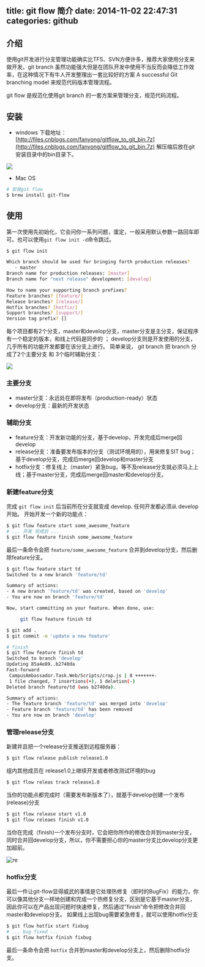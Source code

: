 title: git flow 简介
date: 2014-11-02 22:47:31
categories: github
---

## 介绍

使用git开发进行分支管理功能确实比TFS、SVN方便许多，推荐大家使用分支来做开发。git branch 虽然功能强大但是在团队开发中使用不当反而会降低工作效率，在这种情况下有牛人开发整理出一套比较好的方案 A successful Git branching model 来规范代码版本管理流程。

<!-- more -->

git flow 是规范化使用git branch 的一套方案来管理分支，规范代码流程。

## 安装

- windows
下载地址： [http://files.cnblogs.com/fanyong/gitflow_to_git_bin.7z](http://files.cnblogs.com/fanyong/gitflow_to_git_bin.7z)
解压缩后放在git安装目录中的bin目录下。

![](https://ws2.sinaimg.cn/large/006tNc79gy1fsbyvgntomj307207tmx1.jpg)

- Mac OS
```bash
# 安装git flow
$ brew install git-flow
```

## 使用
第一次使用先初始化，它会问你一系列问题，蛋定，一般采用默认参数一路回车即可。也可以使用`git flow init -d`命令跳过。

```bash
$ git flow init

Which branch should be used for bringing forth production releases?
   - master
Branch name for production releases: [master]
Branch name for "next release" development: [develop]

How to name your supporting branch prefixes?
Feature branches? [feature/]
Release branches? [release/]
Hotfix branches? [hotfix/]
Support branches? [support/]
Version tag prefix? []
```

每个项目都有2个分支，master和develop分支，master分支是主分支，保证程序有一个稳定的版本，和线上代码是同步的 ； develop分支则是开发使用的分支，几乎所有的功能开发都要在该分支上进行。
简单来说， git branch 把 branch 分成了2个主要分支 和 3个临时辅助分支：

![](https://ws1.sinaimg.cn/large/006tNc79gy1fsbyvp73y7j30gz0mn77y.jpg)

### 主要分支
* master分支：永远处在即将发布（production-ready）状态
* develop分支：最新的开发状态

### 辅助分支
* feature分支：开发新功能的分支，基于develop，开发完成后merge回develop
* release分支：准备要发布版本的分支（测试环境用的），用来修复SIT bug；基于develop分支，完成后merge回develop和master分支
* hotfix分支：修复线上（master）紧急bug，等不及release分支就必须马上上线；基于master分支，完成后merge回master和develop分支。

### 新建feature分支
完成 `git flow init` 后当前所在分支就变成 develop. 任何开发都必须从 develop 开始。
开始开发一个新的功能点：
```bash
$ git flow feature start some_awesome_feature
# ... 开发 完成后 ...
$ git flow feature finish some_awesome_feature
```
最后一条命令会把 `feature/some_awesome_feature` 合并到develop分支，然后删除feature分支。

```bash
$ git flow feature start td
Switched to a new branch 'feature/td'

Summary of actions:
- A new branch 'feature/td' was created, based on 'develop'
- You are now on branch 'feature/td'

Now, start committing on your feature. When done, use:

     git flow feature finish td

$ git add .
$ git commit -m 'update a new feature'

# finish
$ git flow feature finish td
Switched to branch 'develop'
Updating 85a4e89..b2740da
Fast-forward
 CampusAmbassador.Task.Web/Scripts/crop.js | 8 +++++++-
 1 file changed, 7 insertions(+), 1 deletion(-)
Deleted branch feature/td (was b2740da).

Summary of actions:
- The feature branch 'feature/td' was merged into 'develop'
- Feature branch 'feature/td' has been removed
- You are now on branch 'develop'
```

### 管理release分支
新建并且把一个release分支推送到远程服务器：
```bash
$ git flow release publish release1.0
```
组内其他成员在 release1.0上继续开发或者修改测试环境的bug
```bash
$ git flow releas track release1.0
```
当你的功能点都完成时（需要发布新版本了），就基于develop创建一个发布(release)分支
```bash
$ git flow release start v1.0
$ git flow releaes finish v1.0
```
当你在完成（finish)一个发布分支时，它会把你所作的修改合并到master分支，同时合并回develop分支，所以，你不需要担心你的master分支比develop分支更加超前。

![re](https://ws1.sinaimg.cn/large/006tKfTcly1ft75pje1c8j30qa09cq4s.jpg)



### hotfix分支
最后一件让git-flow显得威武的事情是它处理热修复（即时的BugFix）的能力，你可以像其他分支一样地创建和完成一个热修复分支，区别是它基于master分支，因此你可以在产品出现问题时快速修复，然后通过”finish”命令把修改合并回master和develop分支。
如果线上出现bug需要紧急修复，就可以使用hotfix分支
```bash
$ git flow hotfix start fixbug
# ... bug fixed ...
$ git flow hotfix finish fixbug
```
最后一条命令会把 `hotfix` 合并到master和develop分支上，然后删除hotfix分支。





